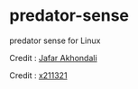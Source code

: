 # predator-sense
predator sense for Linux

Credit : [Jafar Akhondali](https://github.com/JafarAkhondali/acer-predator-turbo-and-rgb-keyboard-linux-module)

Credit : [x211321](https://github.com/x211321/RGB-Config-Acer-gkbbl-0)
